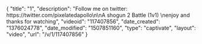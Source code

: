 {
    "title": "1",
    "description": "Follow me on twitter: https:\/\/twitter.com\/pixelatedapollo\n\nA shogun 2 Battle  (1v1) \nenjoy and thanks for watching",
    "videoid": "117407856",
    "date_created": "1376024778",
    "date_modified": "1507851160",
    "type": "captivate",
    "layout": "video",
    "url": "\/v\/1\/117407856"
}